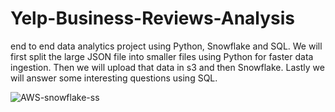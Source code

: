 # Yelp-Business-Reviews-Analysis
end to end data analytics project using Python, Snowflake and SQL. We will first split the large JSON file into smaller files using Python for faster data ingestion. Then we will upload that data in s3 and then Snowflake. Lastly we will answer some interesting questions using SQL.



![AWS-snowflake-ss](https://github.com/user-attachments/assets/a1f9c336-cf63-4137-be06-8ff8a2682d0f)
